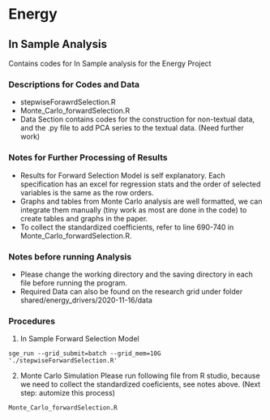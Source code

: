 # Energy
## In Sample Analysis

Contains codes for In Sample analysis for the Energy Project

### Descriptions for Codes and Data
- stepwiseForawrdSelection.R 
- Monte_Carlo_forwardSelection.R 
- Data Section contains codes for the construction for non-textual data, and the .py file to add PCA series to the textual data. (Need further work)

### Notes for Further Processing of Results
- Results for Forward Selection Model is self explanatory. Each specification has an excel for regression stats and the order of selected variables is the same as the row orders.
- Graphs and tables from Monte Carlo analysis are well formatted, we can integrate them manually (tiny work as most are done in the code) to create tables and graphs in the paper.
- To collect the standardized coefficients, refer to line 690-740 in Monte_Carlo_forwardSelection.R.

### Notes before running Analysis
- Please change the working directory and the saving directory in each file before running the program.
- Required Data can also be found on the research grid under folder shared/energy_drivers/2020-11-16/data

### Procedures
1. In Sample Forward Selection Model
```
sge_run --grid_submit=batch --grid_mem=10G './stepwiseForwardSelection.R'
```

2. Monte Carlo Simulation
Please run following file from R studio, because we need to collect the standardized coeficients, see notes above. (Next step: automize this process)
```
Monte_Carlo_forwardSelection.R
```
